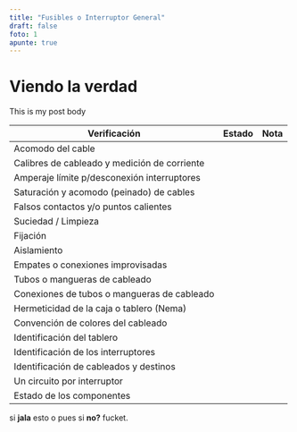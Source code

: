 ```yaml
---
title: "Fusibles o Interruptor General"
draft: false
foto: 1
apunte: true
---
```


# Viendo la verdad

This is my post body

| Verificación                                 | Estado | Nota |
|----------------------------------------------|--------|------|
| Acomodo del cable                            |        |      |
| Calibres de cableado y medición de corriente |        |      |
| Amperaje límite p/desconexión interruptores  |        |      |
| Saturación y acomodo (peinado) de cables     |        |      |
| Falsos contactos y/o puntos calientes        |        |      |
| Suciedad / Limpieza                          |        |      |
| Fijación                                     |        |      |
| Aislamiento                                  |        |      |
| Empates o conexiones improvisadas            |        |      |
| Tubos o mangueras de cableado                |        |      |
| Conexiones de tubos o mangueras de cableado  |        |      |
| Hermeticidad de la caja o tablero (Nema)     |        |      |
| Convención de colores del cableado           |        |      |
| Identificación del tablero                   |        |      |
| Identificación de los interruptores          |        |      |
| Identificación de cableados y destinos       |        |      |
| Un circuito por interruptor                  |        |      |
| Estado de los componentes                    |        |      |

si ****jala**** esto o <span class="underline">pues</span> si **no?** fucket.